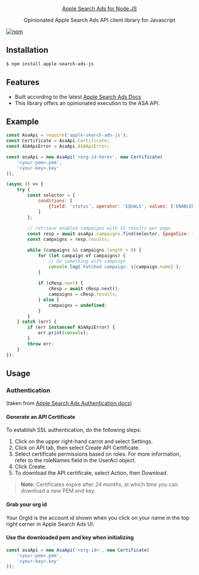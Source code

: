<p align="center">
  <a href="https://github.com/refaelos/apple-search-ads-js">
    Apple Search Ads for Node.JS
  </a>
</p>

<p align="center">
  Opinionated Apple Search Ads API client library for Javascript
</p>

<a href="https://www.npmjs.com/package/apple-search-ads-js">
  <img alt="npm" src="https://img.shields.io/npm/v/apple-search-ads-js?style=flat-square">
</a>

## Installation
``` bash
$ npm install apple-search-ads-js
```

## Features
* Built according to the latest [Apple Search Ads Docs](https://developer.apple.com/documentation/apple_search_ads)
* This library offers an opinionated execution to the ASA API.


## Example
``` javascript
const AsaApi = require('apple-search-ads-js');
const Certificate = AsaApi.Certificate;
const ASAApiError = AsaApi.ASAApiError;

const asaApi = new AsaApi('<org-id-here>', new Certificate(
    '<your-pem>.pem',
    '<your-key>.key'
));

(async () => {
    try {
        const selector = {
            conditions: [
                {field: 'status', operator: 'EQUALS', values: ['ENABLED']}
            ]
        };
        
        // retrieve enabled campaigns with 15 results per page
        const resp = await asaApi.campaigns.find(selector, {pageSize: 15});
        const campaigns = resp.results;

        while (campaigns && campaigns.length > 0) {
            for (let campaign of campaigns) {
                // Do something with campaign
                console.log(`Fetched campaign: ${campaign.name}`);
            }
    
            if (cResp.next) {
                cResp = await cResp.next();
                campaigns = cResp.results;
            } else {
                campaigns = undefined;
            }
        }
    } catch (err) {
        if (err instanceof ASAApiError) {
            err.print(console);
        }
        throw err;
    }
});
``` 

## Usage
### Authentication
(taken from [Apple Search Ads Authentication docs](https://developer.apple.com/documentation/apple_search_ads/authenticating_with_the_apple_search_ads_api))

#### Generate an API Certificate
To establish SSL authentication, do the following steps:

1. Click on the upper right-hand carrot and select Settings.
2. Click on API tab, then select Create API Certificate.
3. Select certificate permissions based on roles. For more information, refer to the roleNames field in the UserAcl object.
4. Click Create.
5. To download the API certificate, select Action, then Download.

> **Note:** 
> Certificates expire after _24 months_, at which time you can download a new PEM and key.

#### Grab your org id
Your OrgId is the account id shown when you click on your name in the top right corner in Apple Search Ads UI. 

#### Use the downloaded pem and key when initializing
``` javascript
const asaApi = new AsaApi('<org-id>', new Certificate(
    '<your-pem>.pem',
    '<your-key>.key'
));
```

